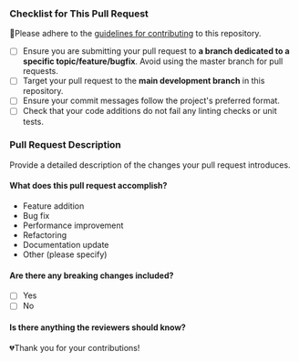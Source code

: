### Checklist for This Pull Request

🚨Please adhere to the [guidelines for contributing](./CONTRIBUTING.md) to this repository.

- [ ] Ensure you are submitting your pull request to **a branch dedicated to a specific topic/feature/bugfix**. Avoid using the master branch for pull requests.
- [ ] Target your pull request to the **main development branch** in this repository.
- [ ] Ensure your commit messages follow the project's preferred format.
- [ ] Check that your code additions do not fail any linting checks or unit tests.

### Pull Request Description

Provide a detailed description of the changes your pull request introduces.

#### What does this pull request accomplish?

- Feature addition
- Bug fix
- Performance improvement
- Refactoring
- Documentation update
- Other (please specify)

#### Are there any breaking changes included?

- [ ] Yes
- [ ] No

#### Is there anything the reviewers should know?

💔Thank you for your contributions!

